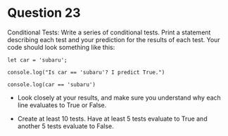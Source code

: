 <h1> Question 23</h1>

<p>Conditional Tests: Write a series of conditional tests. Print a statement describing each test and your prediction for the results of each test. Your code should look something like this:

```
let car = 'subaru';

console.log("Is car == 'subaru'? I predict True.")

console.log(car == 'subaru')
```

- Look closely at your results, and make sure you understand why each line evaluates to True or False.

- Create at least 10 tests. Have at least 5 tests evaluate to True and another 5 tests evaluate to False.</p>
